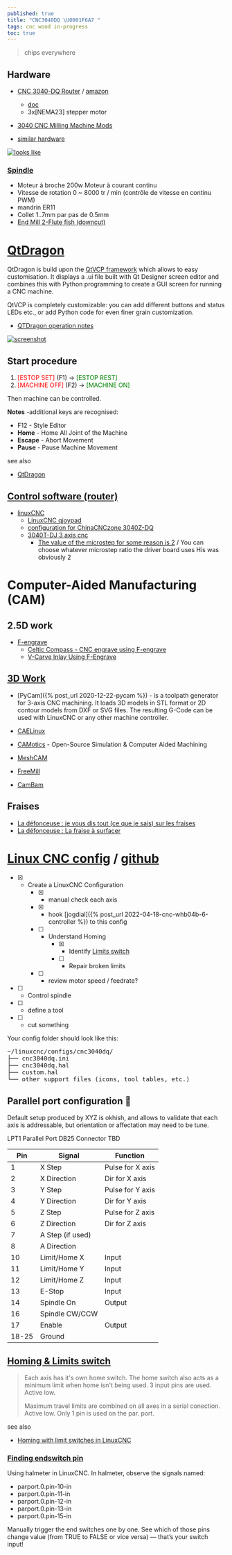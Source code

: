 ```yaml
---
published: true
title: "CNC3040DQ \U0001F6A7 "
tags: cnc wood in-progress
toc: true
---
```

> chips everywhere

## Hardware
- [CNC 3040-DQ Router](https://www.youtube.com/watch?v=Q-mbQk6KyBQ&feature=emb_logo) / [amazon](https://www.amazon.co.uk/Sanven-3040T-Dq-Engraver-Engraving-Drilling/dp/B00DONP1O0)
	- [doc](https://www.china-cncrouter.com/downfile/2015120417282452561.pdf)
    - 3x[NEMA23] stepper motor
- [3040 CNC Milling Machine Mods](https://hackaday.io/project/6776-3040-cnc-milling-machine-mods)

- [similar hardware](https://damogranlabs.com/wp-content/uploads/2015/12/damogran-labs-cene-cnc-guide.pdf)

[![looks like](https://m.media-amazon.com/images/I/61tT4doZYFL._AC_SL1500_.jpg)](https://www.amazon.fr/Routeur-machine-graver-sertir-gravure/dp/B09LCHBGVC)

### [Spindle](https://www.amazon.fr/Chrisun-Machine-Gravure-Fraiseuse-Routeur/dp/B07RWMHRDV/ref=sr_1_7?__mk_fr_FR=%C3%85M%C3%85%C5%BD%C3%95%C3%91&dchild=1&keywords=CNC%2B3040-DQ&qid=1604965338&sr=8-7&th=1)
- Moteur à broche 200w Moteur à courant continu
- Vitesse de rotation 0 ~ 8000 tr / min (contrôle de vitesse en continu PWM)
- mandrin ER11
- Collet 1..7mm par pas de 0.5mm
- [End Mill 2-Flute fish (downcut)](https://shop.stepcraft-systems.com/End-Mill-2-Flute-fish-downcut)



# [QtDragon](http://linuxcnc.org/docs/devel/html/gui/qtdragon.html)

QtDragon is build upon the [QtVCP framework](https://linuxcnc.org/docs/devel/html/gui/qtvcp.html) which allows to easy customisation.
It displays a .ui file built with Qt Designer screen editor and combines this with Python programming to create a GUI screen for running a CNC machine.

QtVCP is completely customizable: you can add different buttons and status LEDs etc., or add Python code for even finer grain customization.


- [QTDragon operation notes ](https://forum.linuxcnc.org/9-installing-linuxcnc/49619-qtdragon-operation-notes)

[![screenshot](https://linuxcnc.org/docs/devel/html/gui/images/silverdragon.png)](https://linuxcnc.org/docs/devel/html/gui/qtdragon.html#_qtdragon)
    
## Start procedure

1. <span style="color:red">\[ESTOP SET\]</span> (F1) -> <span style="color:green">\[ESTOP REST\]</span>
2. <span style="color:red">\[MACHINE OFF\]</span> (F2) -> <span style="color:green">\[MACHINE ON\]</span>

Then machine can be controlled.

**Notes** -additional keys are recognised:
- F12 - Style Editor  
- **Home** - Home All Joint of the Machine  
- **Escape** - Abort Movement  
- **Pause** - Pause Machine Movement  

see also
- [QtDragon](https://www.youtube.com/watch?v=FXJC_6EMZ9Y)


## [Control software (router)](https://all3dp.com/2/cnc-router-software-find-the-tool-for-you/)
- [linuxCNC](http://www.linuxcnc.org/)
	- [LinuxCNC qjoypad](https://www.youtube.com/watch?v=gxM5SazF558)
    - [configuration for ChinaCNCzone 3040Z-DQ](https://www.forum.linuxcnc.org/9-installing-linuxcnc/35248-a-well-functioning-configuration-for-chinacnczone-3040z-dq?start=10)
    - [3040T-DJ 3 axis cnc](https://www.cnczone.com/forums/chinese-machines/210148-cnc.html)
    	- [The value of the microstep for some reason is 2](https://www.forum.linuxcnc.org/9-installing-linuxcnc/35248-a-well-functioning-configuration-for-chinacnczone-3040z-dq?start=10#117689) / You can choose whatever microstep ratio the driver board uses
His was obviously 2
    
# Computer-Aided Manufacturing (CAM)
## 2.5D work
- [F-engrave]()
	- [Celtic Compass - CNC engrave using F-engrave](https://www.youtube.com/watch?v=_lgLc9n7REc)
    - [V-Carve Inlay Using F-Engrave](https://www.youtube.com/embed/8ty7ITWadv8?)

## [3D Work](https://www.downloadcloud.com/cnc-cam-software.html)
- [PyCam]({% post_url 2020-12-22-pycam %}) -  is a toolpath generator for 3-axis CNC machining. It loads 3D models in STL format or 2D contour models from DXF or SVG files. The resulting G-Code can be used with LinuxCNC or any other machine controller.
- [CAELinux]()
- [CAMotics](https://camotics.org/) - Open-Source Simulation & Computer Aided Machining

- [MeshCAM]()
- [FreeMill]()
- [CamBam]()


## Fraises
- [La défonceuse : je vous dis tout (ce que je sais) sur les fraises](https://www.youtube.com/watch?v=tJL3JyYEWn4)
- [La défonceuse : La fraise à surfacer](https://www.youtube.com/watch?v=8-A6wbm6qGk&list=LL&index=1)

# [Linux CNC config](https://chatgpt.com/share/6856a6a1-7e04-800d-99bc-b64adc7a0de9) / [github](https://github.com/yduf/CNC3040DQ-linuxcnc-config)

- [x] - Create a LinuxCNC Configuration
	- [x] - manual check each axis
	- [x] - hook [jogdial]({% post_url 2022-04-18-cnc-whb04b-6-controller %}) to this config
	- [ ] - Understand Homing
    	- [x] - Identify [Limits switch](#homing--limits-switch)
        - [ ] - Repair broken limits
	- [ ] - review motor speed / feedrate?
- [ ] - Control spindle  
- [ ] - define a tool  
- [ ] - cut something  

Your config folder should look like this:

<pre>
~/linuxcnc/configs/cnc3040dq/
├── cnc3040dq.ini
├── cnc3040dq.hal
├── custom.hal
└── other support files (icons, tool tables, etc.)
</pre>


## Parallel port configuration 🚧 

Default setup produced by XYZ is okhish, and allows to validate that each axis is addressable, but orientation or affectation may need to be tune.

LPT1 Parallel Port DB25 Connector TBD

| Pin   | Signal           | Function         |
| ----- | ---------------- | ---------------- |
| 1     | X Step           | Pulse for X axis |
| 2     | X Direction      | Dir for X axis   |
| 3     | Y Step           | Pulse for Y axis |
| 4     | Y Direction      | Dir for Y axis   |
| 5     | Z Step           | Pulse for Z axis |
| 6     | Z Direction      | Dir for Z axis   |
| 7     | A Step (if used) |                  |
| 8     | A Direction      |                  |
| 10    | Limit/Home X     | Input            |
| 11    | Limit/Home Y     | Input            |
| 12    | Limit/Home Z     | Input            |
| 13    | E-Stop           | Input            |
| 14    | Spindle On       | Output           |
| 16    | Spindle CW/CCW   |                  |
| 17    | Enable           | Output           |
| 18-25 | Ground           |                  |

## [Homing & Limits switch](http://wiki.linuxcnc.org/cgi-bin/wiki.pl?Homing_And_Limit_Switch#Home_Min_Limit_Switch_for_Each_Axis_and_Combined_Max_Limit_Switches_for_all_Axis)

 > Each axis has it's own home switch. The home switch also acts as
 > a minimum limit when home isn't being used.
 > 3 input pins are used. Active low.
 >
 > Maximum travel limits are combined on all axes in a serial conection.
 > Active low.
 > Only 1 pin is used on the par. port.

see also
- [ Homing with limit switches in LinuxCNC ](https://www.reddit.com/r/hobbycnc/comments/avy9fz/homing_with_limit_switches_in_linuxcnc/)

### [Finding endswitch pin](https://chatgpt.com/share/685fbe96-9a48-800d-9f68-9362a8cfbc39)

Using halmeter in LinuxCNC.
In halmeter, observe the signals named:

- parport.0.pin-10-in
- parport.0.pin-11-in
- parport.0.pin-12-in
- parport.0.pin-13-in
- parport.0.pin-15-in

Manually trigger the end switches one by one.
See which of those pins change value (from TRUE to FALSE or vice versa) — that’s your switch input!
